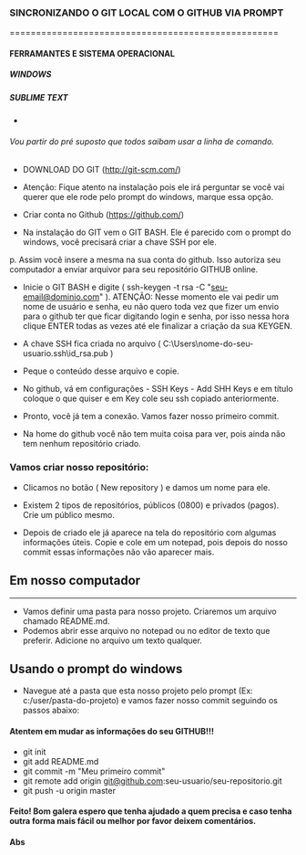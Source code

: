 ### SINCRONIZANDO O GIT LOCAL COM O GITHUB VIA PROMPT
===================================================

#### FERRAMANTES E SISTEMA OPERACIONAL

##### WINDOWS
##### SUBLIME TEXT
-

###### Vou partir do pré suposto que todos saibam usar a linha de comando.

* DOWNLOAD DO GIT (http://git-scm.com/)
* Atenção: Fique atento na instalação pois ele irá perguntar se você vai querer que ele rode pelo prompt do windows, marque essa opção.

* Criar conta no Github (https://github.com/)
* Na instalação do GIT vem o GIT BASH. Ele é parecido com o prompt do windows, você precisará criar a chave SSH por ele.

p. Assim você insere a mesma na sua conta do github. Isso autoriza seu computador a enviar arquivor para seu repositório GITHUB online.

* Inicie o GIT BASH e digite ( ssh-keygen -t rsa -C "seu-email@dominio.com" ). ATENÇÃO: Nesse momento ele vai pedir um nome de usuário e senha, eu não quero toda vez que fizer um envio para o github ter que ficar digitando login e senha, por isso nessa hora clique ENTER todas as vezes até ele finalizar a criação da sua KEYGEN.

* A chave SSH fica criada no arquivo ( C:\Users\nome-do-seu-usuario\.ssh\id_rsa.pub )

* Peque o conteúdo desse arquivo e copie.

* No github, vá em configurações - SSH Keys - Add SHH Keys e em título coloque o que quiser e em Key cole seu ssh copiado anteriormente.

* Pronto, você já tem a conexão. Vamos fazer nosso primeiro commit.

* Na home do github você não tem muita coisa para ver, pois ainda não tem nenhum repositório criado.

### Vamos criar nosso repositório:

* Clicamos no botão ( New repository ) e damos um nome para ele.
* Existem 2 tipos de repositórios, públicos (0800) e privados (pagos). Crie um público mesmo.

* Depois de criado ele já aparece na tela do repositório com algumas informações úteis. Copie e cole em um notepad, pois depois do nosso commit essas informações não vão aparecer mais.

## Em nosso computador
---

- Vamos definir uma pasta para nosso projeto. Criaremos um arquivo chamado README.md.
- Podemos abrir esse arquivo no notepad ou no editor de texto que preferir. Adicione no arquivo um texto qualquer.

## Usando o prompt do windows

* Navegue até a pasta que esta nosso projeto pelo prompt (Ex: c:/user/pasta-do-projeto) e vamos fazer nosso commit seguindo os passos abaixo:
#### Atentem em mudar as informações do seu GITHUB!!!

* git init
* git add README.md
* git commit -m "Meu primeiro commit"
* git remote add origin git@github.com:seu-usuario/seu-repositorio.git
* git push -u origin master

#### Feito! Bom galera espero que tenha ajudado a quem precisa e caso tenha outra forma mais  fácil ou melhor por favor deixem comentários.
#### Abs